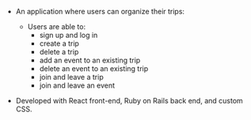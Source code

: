 * An application where users can organize their trips:
  - Users are able to:
    * sign up and log in
    * create a trip
    * delete a trip
    * add an event to an existing trip
    * delete an event to an existing trip
    * join and leave a trip
    * join and leave an event

* Developed with React front-end, Ruby on Rails back end, and custom CSS.
